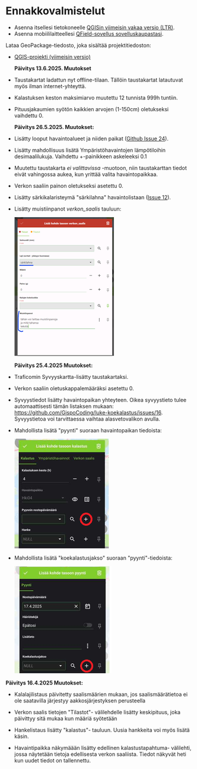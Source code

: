 # Ennakkovalmistelut

-   Asenna itsellesi tietokoneelle [QGISin viimeisin vakaa versio (LTR)](https://qgis.org/fi/site/forusers/download.html).
-   Asenna mobiililaitteellesi [QField-sovellus sovelluskaupastasi](https://qfield.org/).

Lataa GeoPackage-tiedosto, joka sisältää projektitiedoston:

-   [QGIS-projekti (viimeisin versio)](https://drive.google.com/uc?export=download&id=1eDXXaWPuvdf8Gh_VLST9cFO6T7tb2N1N)

    **Päivitys 13.6.2025. Muutokset**

-   Taustakartat ladattun nyt offline-tilaan. Tällöin taustakartat latautuvat myös ilman internet-yhteyttä.

-   Kalastuksen keston maksimiarvo muutettu 12 tunnista 999h tuntiin.

-   Pituusjakaumien syötön kaikkien arvojen (1-150cm) oletukseksi vaihdettu 0.

    **Päivitys 26.5.2025. Muutokset:**

-   Lisätty looput havaintoalueet ja niiden paikat ([Github Issue 24](#0)).

-   Lisätty mahdollisuus lisätä Ympäristöhavaintojen lämpötiloihin desimaalilukuja. Vaihdettu +-painikkeen askeleeksi 0.1

-   Muutettu taustakarta *ei valittavissa* -muotoon, niin taustakarttan tiedot eivät vahingossa aukea, kun yrittää valita havaintopaikkaa.

-   Verkon saaliin painon oletukseksi asetettu 0.

-   Lisätty särkikalaristeymä "särkilahna" havaintolistaan ([Issue 12](https://github.com/GispoCoding/luke-koekalastus/issues/12)).

-   Lisätty muistiinpanot *verkon_saalis* tauluun:

    ![](img/muistiinpanot.png)

    **Päivitys 25.4.2025 Muutokset:**

-   Traficomin Syvyyskartta-lisätty taustakartaksi.

-   Verkon saaliin oletuskappalemääräksi asetettu 0.

-   Syvyystiedot lisätty havaintopaikan yhteyteen. Oikea syvyystieto tulee automaattisesti tämän listaksen mukaan: <https://github.com/GispoCoding/luke-koekalastus/issues/16>. Syvyystietoa voi tarvittaessa vaihtaa alasvetovalikon avulla.

-   Mahdollista lisätä "pyynti" suoraan havaintopaikan tiedoista:

    ![](img/pyynti-lisays.png)

-   Mahdollista lisätä "koekalastusjakso" suoraan "pyynti"-tiedoista:

    ![](img/koekalastusjakso-lisays.png)

**Päivitys 16.4.2025 Muutokset:**

-   Kalalajilistaus päivitetty saalismäärien mukaan, jos saalismäärätietoa ei ole saatavilla järjestyy aakkosjärjestyksen perusteella

-   Verkon saalis tietojen "Tilastot"- välilehdelle lisätty keskipituus, joka päivittyy sitä mukaa kun määriä syötetään

-   Hankelistaus lisätty "kalastus"- tauluun. Uusia hankkeita voi myös lisätä käsin.

-   Havaintipaikka näkymäään lisätty edellinen kalastustapahtuma- välilehti, jossa näytetään tietoja edellisesta verkon saaliista. Tiedot näkyvät heti kun uudet tiedot on tallennettu.
